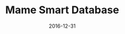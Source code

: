 ---
layout: site
title: "Mame Smart Database"
date: 2016-12-31
categories: [community]
version: 5.2.0
major: 5
minor: 2
patch: 0
slug: mame-smart-database
link: https://msdb.lapli.fr/#/home
permalink: /sites/:slug
---